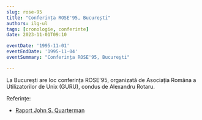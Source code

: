 ```yaml
---
slug: rose-95
title: "Conferința ROSE'95, București"
authors: ilg-ul
tags: [cronologie, conferinte]
date: 2023-11-01T09:10

eventDate: '1995-11-01'
eventEndDate: '1995-11-04'
eventSummary: "Conferința ROSE'95, București"

---
```


La București are loc conferința ROSE'95, organizată de Asociația Româna
a Utilizatorilor de Unix (GURU), condus de Alexandru Rotaru.

<!-- truncate -->

Referințe:

- [Raport John S. Quarterman](http://linux.punct.info/postrose.html)
